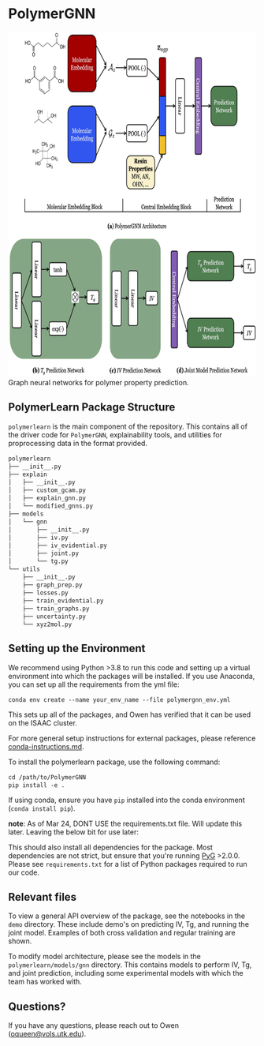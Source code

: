# PolymerGNN
<img src="https://github.com/owencqueen/PolymerGNN/blob/main/img/whole_arch.jpg" data-canonical-src="https://github.com/owencqueen/PolymerGNN/blob/main/img/whole_arch.jpg" width="700" height="700" />
Graph neural networks for polymer property prediction.

## PolymerLearn Package Structure
`polymerlearn` is the main component of the repository. This contains all of the driver code for `PolymerGNN`, explainability tools, and utilities for proprocessing data in the format provided.

```
polymerlearn
├── __init__.py
├── explain
│   ├── __init__.py
│   ├── custom_gcam.py
│   ├── explain_gnn.py
│   └── modified_gnns.py
├── models
│   └── gnn
│       ├── __init__.py
│       ├── iv.py
│       ├── iv_evidential.py
│       ├── joint.py
│       └── tg.py
└── utils
    ├── __init__.py
    ├── graph_prep.py
    ├── losses.py
    ├── train_evidential.py
    ├── train_graphs.py
    ├── uncertainty.py
    └── xyz2mol.py
```

## Setting up the Environment

We recommend using Python >3.8 to run this code and setting up a virtual environment into which the packages will be installed. If you use Anaconda, you can set up all the requirements from the yml file:
```
conda env create --name your_env_name --file polymergnn_env.yml
```
This sets up all of the packages, and Owen has verified that it can be used on the ISAAC cluster.

For more general setup instructions for external packages, please reference [conda-instructions.md](https://github.com/owencqueen/PolymerGNN/blob/main/conda-instructions.md).

To install the polymerlearn package, use the following command:
```
cd /path/to/PolymerGNN
pip install -e .
```
If using conda, ensure you have `pip` installed into the conda environment (`conda install pip`).

**note**: As of Mar 24, DONT USE the requirements.txt file. Will update this later. Leaving the below bit for use later:

This should also install all dependencies for the package. Most dependencies are not strict, but ensure that you're running [PyG](https://pytorch-geometric.readthedocs.io/en/latest/) >2.0.0. Please see `requirements.txt` for a list of Python packages required to run our code.

## Relevant files
To view a general API overview of the package, see the notebooks in the `demo` directory. These include demo's on predicting IV, Tg, and running the joint model. Examples of both cross validation and regular training are shown. 

To modify model architecture, please see the models in the `polymerlearn/models/gnn` directory. This contains models to perform IV, Tg, and joint prediction, including some experimental models with which the team has worked with.

## Questions?
If you have any questions, please reach out to Owen (oqueen@vols.utk.edu).
